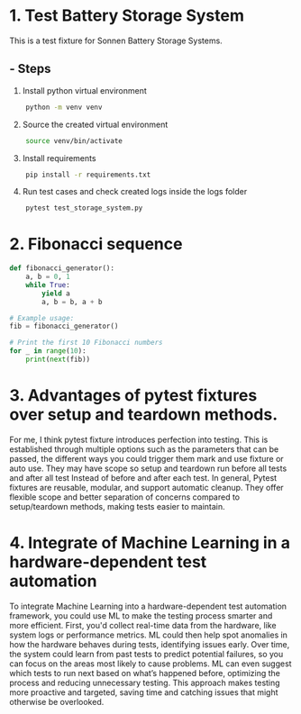# 1. Test Battery Storage System
This is a test fixture for Sonnen Battery Storage Systems.
## - Steps
1. Install python virtual environment
```bash
    python -m venv venv 
```
2. Source the created virtual environment
```bash
    source venv/bin/activate
```
3. Install requirements
```bash
    pip install -r requirements.txt
```
4. Run test cases and check created logs inside the logs folder
```bash
    pytest test_storage_system.py
```

# 2. Fibonacci sequence
```python
def fibonacci_generator():
    a, b = 0, 1
    while True:
        yield a
        a, b = b, a + b

# Example usage:
fib = fibonacci_generator()

# Print the first 10 Fibonacci numbers
for _ in range(10):
    print(next(fib))

```

# 3. Advantages of pytest fixtures over setup and teardown methods.
 For me, I think pytest fixture introduces perfection into testing. This is established through 
multiple options such as the parameters that can be passed, the different ways you could trigger 
them mark and use fixture or auto use. They may have scope so setup and teardown run before all tests and after all test 
Instead of before and after each test. In general, Pytest fixtures are reusable, modular, and support automatic cleanup. They offer flexible scope and better separation of concerns compared to setup/teardown methods, making tests easier to maintain.

# 4. Integrate of Machine Learning in a hardware-dependent test automation
To integrate Machine Learning into a hardware-dependent test automation framework, you could use ML to make the testing process smarter and more efficient. First, you'd collect real-time data from the hardware, like system logs or performance metrics. ML could then help spot anomalies in how the hardware behaves during tests, identifying issues early. Over time, the system could learn from past tests to predict potential failures, so you can focus on the areas most likely to cause problems. ML can even suggest which tests to run next based on what’s happened before, optimizing the process and reducing unnecessary testing. This approach makes testing more proactive and targeted, saving time and catching issues that might otherwise be overlooked.

